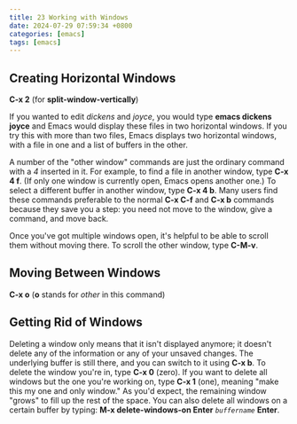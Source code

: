 ```yaml
---  
title: 23 Working with Windows  
date: 2024-07-29 07:59:34 +0800  
categories: [emacs]  
tags: [emacs]  
--- 
```

## Creating Horizontal Windows

**C-x 2** (for **split-window-vertically**)

If you wanted to edit *dickens* and *joyce*, you would type **emacs dickens joyce** and Emacs would display these files in two horizontal windows. If you try this with more than two files, Emacs displays two horizontal windows, with a file in one and a list of buffers in the other.

A number of the "other window" commands are just the ordinary command with a *4* inserted in it. For example, to find a file in another window, type **C-x 4 f**. (If only one window is currently open, Emacs opens another one.) To select a different buffer in another window, type **C-x 4 b**. Many users find these commands preferable to the normal **C-x C-f** and **C-x b** commands because they save you a step: you need not move to the window, give a command, and move back.

Once you've got multiple windows open, it's helpful to be able to scroll them without moving there. To scroll the other window, type **C-M-v**.

## Moving Between Windows

**C-x o** (**o** stands for *other* in this command)

## Getting Rid of Windows

Deleting a window only means that it isn't displayed anymore; it doesn't delete any of the information or any of your unsaved changes. The underlying buffer is still there, and you can switch to it using **C-x b**. To delete the window you're in, type **C-x 0** (zero). If you want to delete all windows but the one you're working on, type **C-x 1** (one), meaning "make this my one and only window." As you'd expect, the remaining window "grows" to fill up the rest of the space. You can also delete all windows on a certain buffer by typing: **M-x delete-windows-on Enter** *`buffername`* **Enter**.
